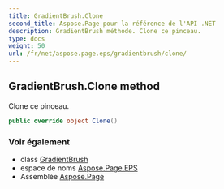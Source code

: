 ```yaml
---
title: GradientBrush.Clone
second_title: Aspose.Page pour la référence de l'API .NET
description: GradientBrush méthode. Clone ce pinceau.
type: docs
weight: 50
url: /fr/net/aspose.page.eps/gradientbrush/clone/
---
```

## GradientBrush.Clone method

Clone ce pinceau.

```csharp
public override object Clone()
```

### Voir également

* class [GradientBrush](../)
* espace de noms [Aspose.Page.EPS](../../gradientbrush/)
* Assemblée [Aspose.Page](../../../)


